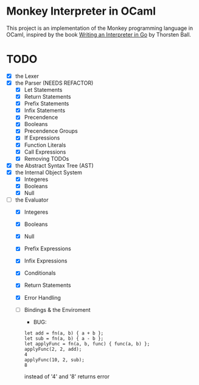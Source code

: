 # Monkey Interpreter in OCaml

This project is an implementation of the Monkey programming language in OCaml, inspired by the book [Writing an Interpreter in Go](https://interpreterbook.com/) by Thorsten Ball.

# TODO
- [x] the Lexer
- [x] the Parser (NEEDS REFACTOR)
    - [x] Let Statements
    - [x] Return Statements
    - [x] Prefix Statements
    - [x] Infix Statements
    - [x] Precendence
    - [x] Booleans
    - [x] Precendence Groups
    - [x] If Expressions
    - [x] Function Literals
    - [x] Call Expressions
    - [x] Removing TODOs
- [x] the Abstract Syntax Tree (AST)
- [x] the Internal Object System
    - [x] Integeres
    - [x] Booleans
    - [x] Null
- [ ] the Evaluator 
    - [x] Integeres
    - [x] Booleans
    - [x] Null
    - [x] Prefix Expressions
    - [x] Infix Expressions
    - [x] Conditionals
    - [x] Return Statements
    - [x] Error Handling
    - [ ] Bindings & the Enviroment
        - BUG: 
        ```
        let add = fn(a, b) { a + b };
        let sub = fn(a, b) { a - b };
        let applyFunc = fn(a, b, func) { func(a, b) };
        applyFunc(2, 2, add);
        4
        applyFunc(10, 2, sub);
        8
        ```
        instead of '4' and '8' returns error

